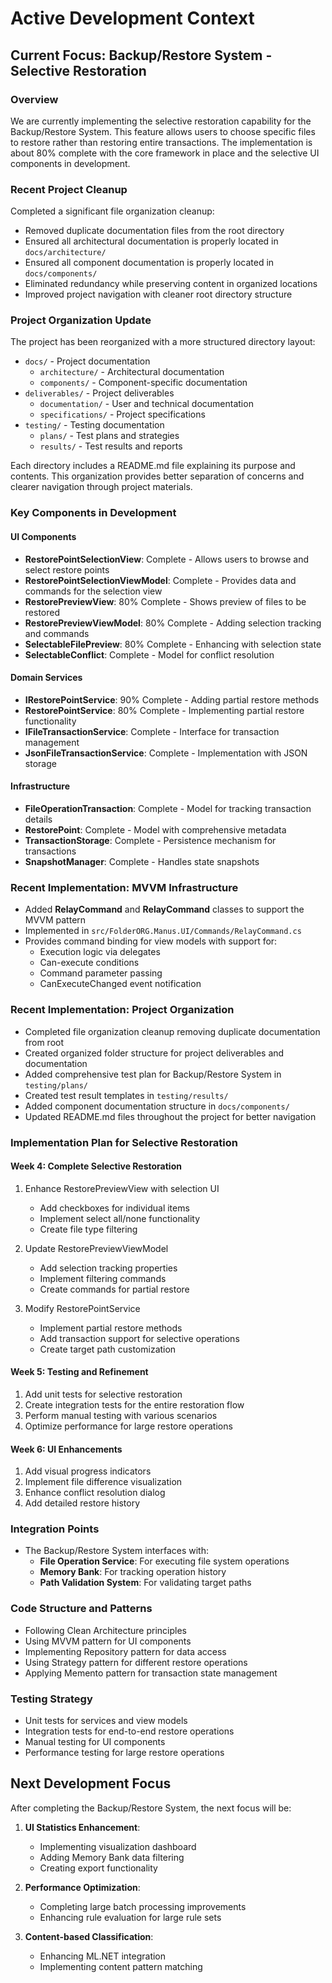 # Active Development Context

## Current Focus: Backup/Restore System - Selective Restoration

### Overview
We are currently implementing the selective restoration capability for the Backup/Restore System. This feature allows users to choose specific files to restore rather than restoring entire transactions. The implementation is about 80% complete with the core framework in place and the selective UI components in development.

### Recent Project Cleanup
Completed a significant file organization cleanup:
- Removed duplicate documentation files from the root directory
- Ensured all architectural documentation is properly located in `docs/architecture/`
- Ensured all component documentation is properly located in `docs/components/`
- Eliminated redundancy while preserving content in organized locations
- Improved project navigation with cleaner root directory structure

### Project Organization Update
The project has been reorganized with a more structured directory layout:
- `docs/` - Project documentation
  - `architecture/` - Architectural documentation
  - `components/` - Component-specific documentation
- `deliverables/` - Project deliverables
  - `documentation/` - User and technical documentation
  - `specifications/` - Project specifications
- `testing/` - Testing documentation
  - `plans/` - Test plans and strategies
  - `results/` - Test results and reports

Each directory includes a README.md file explaining its purpose and contents. This organization provides better separation of concerns and clearer navigation through project materials.

### Key Components in Development

#### UI Components
- **RestorePointSelectionView**: Complete - Allows users to browse and select restore points
- **RestorePointSelectionViewModel**: Complete - Provides data and commands for the selection view
- **RestorePreviewView**: 80% Complete - Shows preview of files to be restored
- **RestorePreviewViewModel**: 80% Complete - Adding selection tracking and commands
- **SelectableFilePreview**: 80% Complete - Enhancing with selection state
- **SelectableConflict**: Complete - Model for conflict resolution

#### Domain Services
- **IRestorePointService**: 90% Complete - Adding partial restore methods
- **RestorePointService**: 80% Complete - Implementing partial restore functionality
- **IFileTransactionService**: Complete - Interface for transaction management
- **JsonFileTransactionService**: Complete - Implementation with JSON storage

#### Infrastructure
- **FileOperationTransaction**: Complete - Model for tracking transaction details
- **RestorePoint**: Complete - Model with comprehensive metadata
- **TransactionStorage**: Complete - Persistence mechanism for transactions
- **SnapshotManager**: Complete - Handles state snapshots

### Recent Implementation: MVVM Infrastructure
- Added **RelayCommand** and **RelayCommand<T>** classes to support the MVVM pattern
- Implemented in `src/FolderORG.Manus.UI/Commands/RelayCommand.cs`
- Provides command binding for view models with support for:
  - Execution logic via delegates
  - Can-execute conditions
  - Command parameter passing
  - CanExecuteChanged event notification

### Recent Implementation: Project Organization
- Completed file organization cleanup removing duplicate documentation from root
- Created organized folder structure for project deliverables and documentation
- Added comprehensive test plan for Backup/Restore System in `testing/plans/`
- Created test result templates in `testing/results/`
- Added component documentation structure in `docs/components/`
- Updated README.md files throughout the project for better navigation

### Implementation Plan for Selective Restoration

#### Week 4: Complete Selective Restoration
1. Enhance RestorePreviewView with selection UI
   - Add checkboxes for individual items
   - Implement select all/none functionality
   - Create file type filtering
   
2. Update RestorePreviewViewModel
   - Add selection tracking properties
   - Implement filtering commands
   - Create commands for partial restore
   
3. Modify RestorePointService
   - Implement partial restore methods
   - Add transaction support for selective operations
   - Create target path customization

#### Week 5: Testing and Refinement
1. Add unit tests for selective restoration
2. Create integration tests for the entire restoration flow
3. Perform manual testing with various scenarios
4. Optimize performance for large restore operations

#### Week 6: UI Enhancements
1. Add visual progress indicators
2. Implement file difference visualization
3. Enhance conflict resolution dialog
4. Add detailed restore history

### Integration Points
- The Backup/Restore System interfaces with:
  - **File Operation Service**: For executing file system operations
  - **Memory Bank**: For tracking operation history
  - **Path Validation System**: For validating target paths

### Code Structure and Patterns
- Following Clean Architecture principles
- Using MVVM pattern for UI components
- Implementing Repository pattern for data access
- Using Strategy pattern for different restore operations
- Applying Memento pattern for transaction state management

### Testing Strategy
- Unit tests for services and view models
- Integration tests for end-to-end restore operations
- Manual testing for UI components
- Performance testing for large restore operations

## Next Development Focus
After completing the Backup/Restore System, the next focus will be:

1. **UI Statistics Enhancement**:
   - Implementing visualization dashboard
   - Adding Memory Bank data filtering
   - Creating export functionality

2. **Performance Optimization**:
   - Completing large batch processing improvements
   - Enhancing rule evaluation for large rule sets

3. **Content-based Classification**:
   - Enhancing ML.NET integration
   - Implementing content pattern matching 